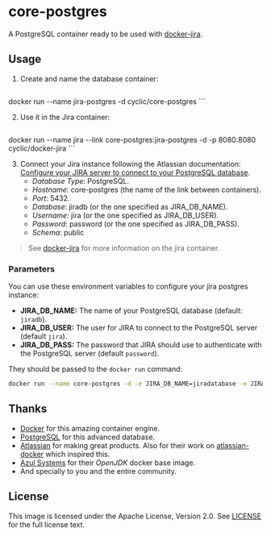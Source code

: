# core-postgres

A PostgreSQL container ready to be used with [docker-jira](https://github.com/cyclic/docker-jira "docker-jira repo").

## Usage

1. Create and name the database container:

	```bash
docker run --name jira-postgres -d cyclic/core-postgres
	```

2. Use it in the Jira container:

	```bash
docker run --name jira --link core-postgres:jira-postgres -d -p 8080:8080 cyclic/docker-jira
	```

3. Connect your Jira instance following the Atlassian documentation: [Configure your JIRA server to connect to your PostgreSQL database](https://confluence.atlassian.com/display/JIRA/Connecting+JIRA+to+PostgreSQL#ConnectingJIRAtoPostgreSQL-3.ConfigureyourJIRAservertoconnecttoyourPostgreSQLdatabase "Configure your JIRA server to connect to your PostgreSQL database").
	* _Database Type_: PostgreSQL.
	* _Hostname_: core-postgres (the name of the link between containers).
	* _Port_: 5432.
	* _Database_: jiradb (or the one specified as JIRA_DB_NAME).
	* _Username_: jira (or the one specified as JIRA_DB_USER).
	* _Password_: password (or the one specified as JIRA_DB_PASS).
	* _Schema_: public

> See [docker-jira](https://github.com/cyclic/docker-jira "docker-jira repo") for more information on the jira container.

### Parameters

You can use these environment variables to configure your jira postgres instance:

* **JIRA_DB_NAME:** The name of your PostgreSQL database (default: `jiradb`).
* **JIRA_DB_USER:** The user for JIRA to connect to the PostgreSQL server (default `jira`).
* **JIRA_DB_PASS:** The password that JIRA should use to authenticate with the PostgreSQL server (default `password`).

They should be passed to the `docker run` command:

```bash
docker run --name core-postgres -d -e JIRA_DB_NAME=jiradatabase -e JIRA_DB_USER=jiradbuser -e JIRA_DB_PASS=p455w0rd cyclic/core-postgres
```

## Thanks

* [Docker](https://www.docker.com/ "Docker") for this amazing container engine.
* [PostgreSQL](http://www.postgresql.org/) for this advanced database.
* [Atlassian](https://www.atlassian.com/ "Atlassian") for making great products. Also for their work on [atlassian-docker](https://bitbucket.org/atlassianlabs/atlassian-docker "atlassian-docker repo") which inspired this.
* [Azul Systems](http://www.azulsystems.com/ "Azul Systems") for their *OpenJDK* docker base image.
* And specially to you and the entire community.

## License

This image is licensed under the Apache License, Version 2.0. See [LICENSE](LICENSE) for the full license text.
